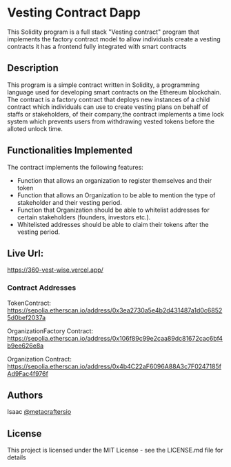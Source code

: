 # Vesting Contract Dapp

This Solidity program is a full stack "Vesting contract" program that implements the factory contract model to allow individuals create a vesting contracts it has a frontend fully integrated with smart contracts

## Description

This program is a simple contract written in Solidity, a programming language used for developing smart contracts on the Ethereum blockchain. The contract is a factory contract that deploys new instances of a child contract which individuals can use to create vesting plans on behalf of staffs or stakeholders, of their company,the contract implements a time lock system which prevents users from withdrawing vested tokens before the alloted unlock time.

## Functionalities Implemented

The contract implements the following features:

- Function that allows an organization to register themselves and their token
- Function that allows an Organization to be able to mention the type of stakeholder and their vesting period.
- Function that Organization should be able to whitelist addresses for certain stakeholders (founders, investors etc.).
- Whitelisted addresses should be able to claim their tokens after the vesting period.

## Live Url:

https://360-vest-wise.vercel.app/


### Contract Addresses

TokenContract:
https://sepolia.etherscan.io/address/0x3ea2730a5e4b2d431487a1d0c68525d0bef2037a

OrganizationFactory Contract:
https://sepolia.etherscan.io/address/0x106f89c99e2caa89dc81672cac6bf4b9ee626e8a

Organization Contract:
https://sepolia.etherscan.io/address/0x4b4C22aF6096A88A3c7F0247185fAd9Fac4f976f

## Authors

Isaac
[@metacraftersio](https://twitter.com/0xkyng)

## License

This project is licensed under the MIT License - see the LICENSE.md file for details

